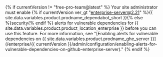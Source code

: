 {% if currentVersion != "free-pro-team@latest" %}
Your site administrator must enable {% if currentVersion ver_gt "enterprise-server@2.21" %}{{ site.data.variables.product.prodname_dependabot_short }}{% else %}security{% endif %} alerts for vulnerable dependencies for {{ site.data.variables.product.product_location_enterprise }} before you can use this feature. For more information, see "[Enabling alerts for vulnerable dependencies on {{ site.data.variables.product.prodname_ghe_server }}](/enterprise/{{ currentVersion }}/admin/configuration/enabling-alerts-for-vulnerable-dependencies-on-github-enterprise-server)."
{% endif %}
